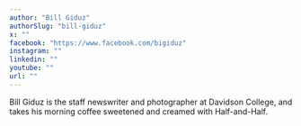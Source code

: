 ```yaml
---
author: "Bill Giduz"
authorSlug: "bill-giduz"
x: ""
facebook: "https://www.facebook.com/bigiduz"
instagram: ""
linkedin: ""
youtube: ""
url: ""
---
```


Bill Giduz is the staff newswriter and photographer at Davidson College, and takes his morning coffee sweetened and creamed with Half-and-Half.
